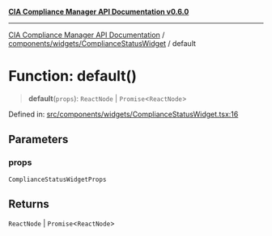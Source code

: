 [**CIA Compliance Manager API Documentation v0.6.0**](../../../../README.md)

***

[CIA Compliance Manager API Documentation](../../../../modules.md) / [components/widgets/ComplianceStatusWidget](../README.md) / default

# Function: default()

> **default**(`props`): `ReactNode` \| `Promise`\<`ReactNode`\>

Defined in: [src/components/widgets/ComplianceStatusWidget.tsx:16](https://github.com/Hack23/cia-compliance-manager/blob/ca083b463223765b22422b66b3a43930241849bd/src/components/widgets/ComplianceStatusWidget.tsx#L16)

## Parameters

### props

`ComplianceStatusWidgetProps`

## Returns

`ReactNode` \| `Promise`\<`ReactNode`\>
